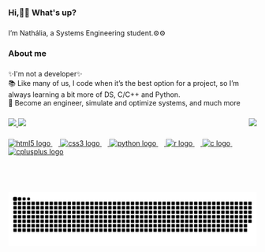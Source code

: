 <h3 align="left">Hi,👋🏽 What's up?</h3>

###
<p align="left">I’m Nathália, a Systems Engineering student.⚙️⚙️</p>

###
<h3 align="left">About me</h3>

###

<p align="left"> ✨I'm not a developer✨<br>📚 Like many of us, I code when it’s the best option for a project, so I’m always learning a bit more of DS, C/C++ and Python. <br>🎯 Become an engineer, simulate and optimize systems, and much more <br></p>

###

<img align="right" height="150" src="https://img1.picmix.com/output/stamp/normal/7/7/4/8/2628477_d6f69.gif"  />

###
###

<div align="left">
<a href="https://github.com/nathalialo">
<img loading="lazy" height="180em" src="https://github-readme-stats.vercel.app/api?username=nathalialo&show_icons=true&theme=tokyonight&include_all_commits=true&count_private=true"/>
<img loading="lazy" width="400" src="https://github-readme-stats.vercel.app/api/top-langs/?username=nathalialo&layout=compact&langs_count=7&theme=tokyonight"/>
</div>

###
###
<div align="left">
  <img src="https://cdn.jsdelivr.net/gh/devicons/devicon/icons/html5/html5-original.svg" height="30" alt="html5 logo"  />
  <img width="12" />
  <img src="https://cdn.jsdelivr.net/gh/devicons/devicon/icons/css3/css3-original.svg" height="30" alt="css3 logo"  />
  <img width="12" />
  <img src="https://cdn.jsdelivr.net/gh/devicons/devicon/icons/python/python-original.svg" height="30" alt="python logo"  />
  <img width="12" />
  <img src="https://cdn.jsdelivr.net/gh/devicons/devicon/icons/r/r-original.svg" height="30" alt="r logo"  />
  <img width="12" />
  <img src="https://cdn.jsdelivr.net/gh/devicons/devicon/icons/c/c-original.svg" height="30" alt="c logo"  />
  <img width="12" />
  <img src="https://cdn.jsdelivr.net/gh/devicons/devicon/icons/cplusplus/cplusplus-original.svg" height="30" alt="cplusplus logo"  />
</div>

###

<div align="left">
</div>

<div>
 
  ![Snake animation](https://github.com/nathalialo/nathalialo/blob/output/github-contribution-grid-snake.svg)
 
</div></div>



